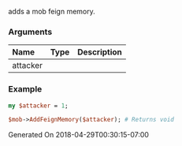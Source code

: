 adds a mob feign memory.
### Arguments
**Name**|**Type**|**Description**
:---|:---|:---
attacker||

### Example

```perl
my $attacker = 1;

$mob->AddFeignMemory($attacker); # Returns void
```


Generated On 2018-04-29T00:30:15-07:00